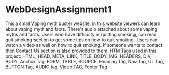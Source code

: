 # WebDesignAssignment1

This a small Vaping myth buster website, in this website viewers can learn about vaping myth and facts.
There's audio attached about some vaping myths and facts.
Users who have difficulty in quitting smoking, can read quit smoking section to get some tips on how to quit smoking. 
Users can watch a video as well on how to quit smoking. 
If someone wants to contact then Contact Us section is also provided to them. 
HTM Tags used in this project: HTML, HEAD, META, LINK, TITLE, BODY, IMG, HEADERS, DIV, BODY, Anchor Tag, FORM, TABLE, SOURCE, Heading Tag, Nav Tag, UL Tag, BUTTON Tag, AUDIO tag, Video TAG, Footer Tag

